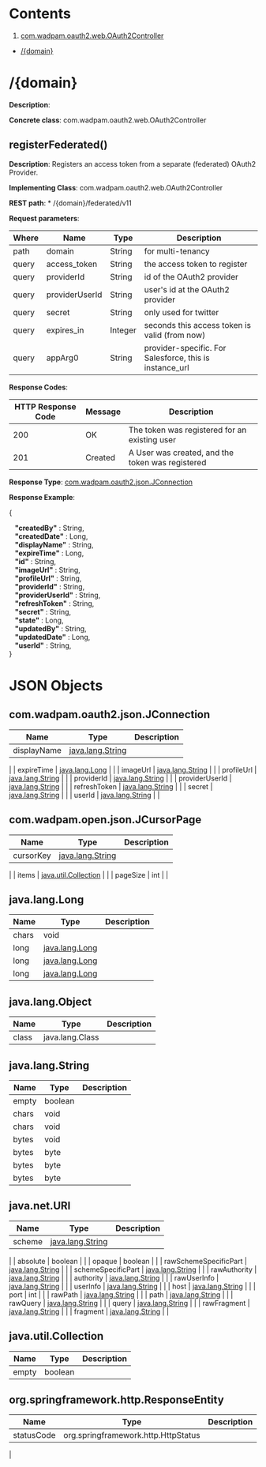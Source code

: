 <!-- Table of Contents ---------------------------------------------------->
Contents
========
1. [com.wadpam.oauth2.web.OAuth2Controller](/${rp})
* [/{domain}](#registerFederated())

<!-- Resource: /person ---------------------------------------------------->
/{domain}
============

**Description**: 

**Concrete class**: com.wadpam.oauth2.web.OAuth2Controller

<!-- Method: findByName() ---------------------------------------------------->		

registerFederated()
----------------

**Description**: Registers an access token from a separate (federated) OAuth2 Provider.

**Implementing Class**: com.wadpam.oauth2.web.OAuth2Controller

**REST path**: *     /{domain}/federated/v11

**Request parameters**:

| Where | Name | Type | Description |
|-------|------|------|-------------|
| path | domain | String | for multi-tenancy |
| query | access_token | String | the access token to register |
| query | providerId | String | id of the OAuth2 provider |
| query | providerUserId | String | user's id at the OAuth2 provider |
| query | secret | String | only used for twitter |
| query | expires_in | Integer | seconds this access token is valid (from now) |
| query | appArg0 | String | provider-specific. For Salesforce, this is instance_url |


**Response Codes**:

| HTTP Response Code | Message | Description |
|--------------------|---------|-------------|
   | 200 | OK | The token was registered for an existing user |
   | 201 | Created | A User was created, and the token was registered |

**Response Type**: [com.wadpam.oauth2.json.JConnection](#com.wadpam.oauth2.json.JConnection)

**Response Example**:

{<div>&nbsp;&nbsp;&nbsp;<b>"createdBy"</b>&nbsp;:&nbsp;String,</div><div>&nbsp;&nbsp;&nbsp;<b>"createdDate"</b>&nbsp;:&nbsp;Long,</div><div>&nbsp;&nbsp;&nbsp;<b>"displayName"</b>&nbsp;:&nbsp;String,</div><div>&nbsp;&nbsp;&nbsp;<b>"expireTime"</b>&nbsp;:&nbsp;Long,</div><div>&nbsp;&nbsp;&nbsp;<b>"id"</b>&nbsp;:&nbsp;String,</div><div>&nbsp;&nbsp;&nbsp;<b>"imageUrl"</b>&nbsp;:&nbsp;String,</div><div>&nbsp;&nbsp;&nbsp;<b>"profileUrl"</b>&nbsp;:&nbsp;String,</div><div>&nbsp;&nbsp;&nbsp;<b>"providerId"</b>&nbsp;:&nbsp;String,</div><div>&nbsp;&nbsp;&nbsp;<b>"providerUserId"</b>&nbsp;:&nbsp;String,</div><div>&nbsp;&nbsp;&nbsp;<b>"refreshToken"</b>&nbsp;:&nbsp;String,</div><div>&nbsp;&nbsp;&nbsp;<b>"secret"</b>&nbsp;:&nbsp;String,</div><div>&nbsp;&nbsp;&nbsp;<b>"state"</b>&nbsp;:&nbsp;Long,</div><div>&nbsp;&nbsp;&nbsp;<b>"updatedBy"</b>&nbsp;:&nbsp;String,</div><div>&nbsp;&nbsp;&nbsp;<b>"updatedDate"</b>&nbsp;:&nbsp;Long,</div><div>&nbsp;&nbsp;&nbsp;<b>"userId"</b>&nbsp;:&nbsp;String,</div>}
				

JSON Objects
============

<!-- JSON object: com.wadpam.oauth2.json.JConnection ---------------------------------------------------->		
com.wadpam.oauth2.json.JConnection
------------

| Name | Type | Description |
|------|------|-------------|
| displayName | <a href="api.html#java.lang.String" class="link">java.lang.String</a> | 
 |
| expireTime | <a href="api.html#java.lang.Long" class="link">java.lang.Long</a> | 
 |
| imageUrl | <a href="api.html#java.lang.String" class="link">java.lang.String</a> | 
 |
| profileUrl | <a href="api.html#java.lang.String" class="link">java.lang.String</a> | 
 |
| providerId | <a href="api.html#java.lang.String" class="link">java.lang.String</a> | 
 |
| providerUserId | <a href="api.html#java.lang.String" class="link">java.lang.String</a> | 
 |
| refreshToken | <a href="api.html#java.lang.String" class="link">java.lang.String</a> | 
 |
| secret | <a href="api.html#java.lang.String" class="link">java.lang.String</a> | 
 |
| userId | <a href="api.html#java.lang.String" class="link">java.lang.String</a> | 
 |
<!-- JSON object: com.wadpam.open.json.JCursorPage ---------------------------------------------------->		
com.wadpam.open.json.JCursorPage
------------

| Name | Type | Description |
|------|------|-------------|
| cursorKey | <a href="api.html#java.lang.String" class="link">java.lang.String</a> | 
 |
| items | <a href="api.html#java.util.Collection" class="link">java.util.Collection</a> | 
 |
| pageSize | int | 
 |
<!-- JSON object: java.lang.Long ---------------------------------------------------->		
java.lang.Long
------------

| Name | Type | Description |
|------|------|-------------|
| chars | void |  |
| long | <a href="api.html#java.lang.Long" class="link">java.lang.Long</a> |  |
| long | <a href="api.html#java.lang.Long" class="link">java.lang.Long</a> |  |
| long | <a href="api.html#java.lang.Long" class="link">java.lang.Long</a> |  |
<!-- JSON object: java.lang.Object ---------------------------------------------------->		
java.lang.Object
------------

| Name | Type | Description |
|------|------|-------------|
| class | java.lang.Class |  |
<!-- JSON object: java.lang.String ---------------------------------------------------->		
java.lang.String
------------

| Name | Type | Description |
|------|------|-------------|
| empty | boolean |  |
| chars | void |  |
| chars | void |  |
| bytes | void |  |
| bytes | byte |  |
| bytes | byte |  |
| bytes | byte |  |
<!-- JSON object: java.net.URI ---------------------------------------------------->		
java.net.URI
------------

| Name | Type | Description |
|------|------|-------------|
| scheme | <a href="api.html#java.lang.String" class="link">java.lang.String</a> | 
 |
| absolute | boolean |  |
| opaque | boolean |  |
| rawSchemeSpecificPart | <a href="api.html#java.lang.String" class="link">java.lang.String</a> |  |
| schemeSpecificPart | <a href="api.html#java.lang.String" class="link">java.lang.String</a> | 
 |
| rawAuthority | <a href="api.html#java.lang.String" class="link">java.lang.String</a> |  |
| authority | <a href="api.html#java.lang.String" class="link">java.lang.String</a> | 
 |
| rawUserInfo | <a href="api.html#java.lang.String" class="link">java.lang.String</a> |  |
| userInfo | <a href="api.html#java.lang.String" class="link">java.lang.String</a> | 
 |
| host | <a href="api.html#java.lang.String" class="link">java.lang.String</a> | 
 |
| port | int | 
 |
| rawPath | <a href="api.html#java.lang.String" class="link">java.lang.String</a> |  |
| path | <a href="api.html#java.lang.String" class="link">java.lang.String</a> | 
 |
| rawQuery | <a href="api.html#java.lang.String" class="link">java.lang.String</a> |  |
| query | <a href="api.html#java.lang.String" class="link">java.lang.String</a> | 
 |
| rawFragment | <a href="api.html#java.lang.String" class="link">java.lang.String</a> |  |
| fragment | <a href="api.html#java.lang.String" class="link">java.lang.String</a> | 
 |
<!-- JSON object: java.util.Collection ---------------------------------------------------->		
java.util.Collection
------------

| Name | Type | Description |
|------|------|-------------|
| empty | boolean |  |
<!-- JSON object: org.springframework.http.ResponseEntity ---------------------------------------------------->		
org.springframework.http.ResponseEntity
------------

| Name | Type | Description |
|------|------|-------------|
| statusCode | org.springframework.http.HttpStatus | 
 |


